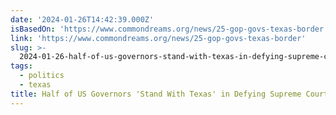 ```yaml
---
date: '2024-01-26T14:42:39.000Z'
isBasedOn: 'https://www.commondreams.org/news/25-gop-govs-texas-border'
link: 'https://www.commondreams.org/news/25-gop-govs-texas-border'
slug: >-
  2024-01-26-half-of-us-governors-stand-with-texas-in-defying-supreme-court-at-border
tags:
  - politics
  - texas
title: Half of US Governors 'Stand With Texas' in Defying Supreme Court at Border
---
```


